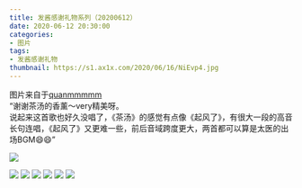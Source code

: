 ```yaml
---
title: 发酱感谢礼物系列（20200612）
date: 2020-06-12 20:30:00
categories:
- 图片
tags:
- 发酱感谢礼物
thumbnail: https://s1.ax1x.com/2020/06/16/NiEvp4.jpg
---
```


图片来自于<a href="https://weibo.com/p/1005051720171447" target="_blank">quanmmmmm</a><br/>“谢谢茶汤的香薰～very精美呀。<br/>说起来这首歌也好久没唱了，《茶汤》的感觉有点像《起风了》，有很大一段的高音长句连唱，《起风了》又更难一些，前后音域跨度更大，两首都可以算是太医的出场BGM😄😄”

<!-- 下列图片中，第一张为 thumbnail 图。 -->

![](https://s1.ax1x.com/2020/06/16/NiEvp4.jpg)

<!--more-->

![](https://s1.ax1x.com/2020/06/16/NiEx1J.jpg)
![](https://s1.ax1x.com/2020/06/16/NiEzc9.jpg)
![](https://s1.ax1x.com/2020/06/16/NiEXhF.jpg)
![](https://s1.ax1x.com/2020/06/16/NiEOtU.jpg)
![](https://s1.ax1x.com/2020/06/16/NiVSXR.jpg)
![](https://s1.ax1x.com/2020/06/16/NiV9n1.jpg)